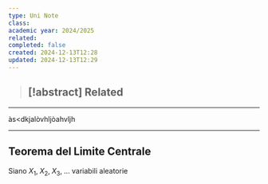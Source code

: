 ```yaml
---
type: Uni Note
class: 
academic year: 2024/2025
related: 
completed: false
created: 2024-12-13T12:28
updated: 2024-12-13T12:29
---
```

>[!abstract] Related
>- 

---

às<dkjalòvhljòahvljh


---
## Teorema del Limite Centrale

Siano $X_{1},\; X_{2},\;X_{3} ,\;\dots$ variabili aleatorie 

